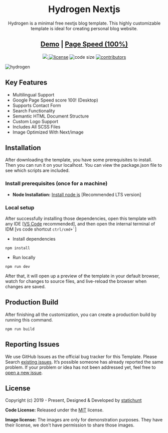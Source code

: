 <h1 align=center>Hydrogen Nextjs</h1>
<p align=center>Hydrogen is a minimal free nextjs blog template. This highly customizable template is ideal for creating personal blog website.</p>
<h2 align="center"> <a target="_blank" href="https://hydrogen-nextjs.vercel.app/" rel="nofollow">Demo</a> | <a  target="_blank" href="https://pagespeed.web.dev/report?url=https%3A%2F%2Fhydrogen-nextjs.vercel.app%2F&form_factor=desktop">Page Speed (100%)</a>
</h2>

<p align=center>
  <a href="https://github.com/vercel/next.js/releases/tag/v13.0.6" alt="Contributors">
    <img src="https://img.shields.io/static/v1?label=NEXTJS&message=13.0&color=000&logo=nextjs" />
  </a>

  <a href="https://github.com/statichunt/hydrogen-nextjs/blob/main/LICENSE">
    <img src="https://img.shields.io/github/license/statichunt/hydrogen-nextjs" alt="license"></a>

  <img src="https://img.shields.io/github/languages/code-size/statichunt/hydrogen-nextjs" alt="code size">

  <a href="https://github.com/statichunt/hydrogen-nextjs/graphs/contributors">
    <img src="https://img.shields.io/github/contributors/statichunt/hydrogen-nextjs" alt="contributors"></a>
</p>

![hydrogen](https://demo.gethugothemes.com/thumbnails/hydrogen.png)

## Key Features

- Multilingual Support
- Google Page Speed score 100! (Desktop)
- Supports Contact Form
- Search Functionality
- Semantic HTML Document Structure
- Custom Logo Support
- Includes All SCSS Files
- Image Optimized With Next/image

<!-- installation -->
## Installation

After downloading the template, you have some prerequisites to install. Then you can run it on your localhost. You can view the package.json file to see which scripts are included.

### Install prerequisites (once for a machine)

- **Node Installation:** [Install node js](https://nodejs.org/en/download/) [Recommended LTS version]

### Local setup

After successfully installing those dependencies, open this template with any IDE [[VS Code](https://code.visualstudio.com/) recommended], and then open the internal terminal of IDM [vs code shortcut <code>ctrl/cmd+\`</code>]

- Install dependencies

```
npm install
```

- Run locally

```
npm run dev
```

After that, it will open up a preview of the template in your default browser, watch for changes to source files, and live-reload the browser when changes are saved.

## Production Build

After finishing all the customization, you can create a production build by running this command.

```
npm run build
```

<!-- reporting issue -->
## Reporting Issues

We use GitHub Issues as the official bug tracker for this Template. Please Search [existing issues](https://github.com/statichunt/hydrogen-nextjs/issues). It’s possible someone has already reported the same problem.
If your problem or idea has not been addressed yet, feel free to [open a new issue](https://github.com/statichunt/hydrogen-nextjs/issues).

<!-- licence -->
## License

Copyright (c) 2019 - Present, Designed & Developed by [statichunt](https://statichunt.com)

**Code License:** Released under the [MIT](https://github.com/statichunt/hydrogen-nextjs/blob/main/LICENSE) license.

**Image license:** The images are only for demonstration purposes. They have their license, we don't have permission to share those images.
